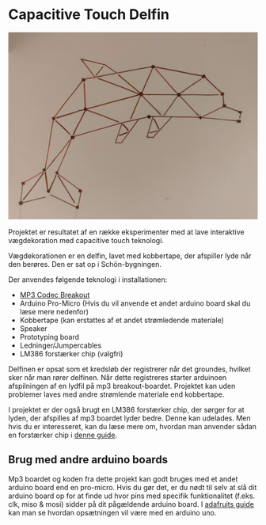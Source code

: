 # Capacitive Touch Delfin

![Delfinen installeret på en væg](./media/delfin.jpg "Delfinen installeret på en væg")

Projektet er resultatet af en række eksperimenter med at lave interaktive vægdekoration med capacitive touch teknologi.

Vægdekorationen er en delfin, lavet med kobbertape, der afspiller lyde når den berøres. Den er sat op i Schön-bygningen.  

Der anvendes følgende teknologi i installationen:
- [MP3 Codec Breakout](https://www.adafruit.com/product/1381)
- Arduino Pro-Micro (Hvis du vil anvende et andet arduino board skal du læse mere nedenfor)
- Kobbertape (kan erstattes af et andet strømledende materiale)
- Speaker
- Prototyping board
- Ledninger/Jumpercables
- LM386 forstærker chip (valgfri)

Delfinen er opsat som et kredsløb der registrerer når det groundes, hvilket sker når man rører delfinen. Når dette registreres starter arduinoen afspilningen af en lydfil på mp3 breakout-boardet. Projektet kan uden problemer laves med andre strømlende materiale end kobbertape.

I projektet er der også brugt en LM386 forstærker chip, der sørger for at lyden, der afspilles af mp3 boardet lyder bedre. Denne kan udelades. Men hvis du er interesseret, kan du læse mere om, hvordan man anvender sådan en forstærker chip i [denne guide](https://github.com/DDlabAU/lm386-forstaerker-chip).

## Brug med andre arduino boards
Mp3 boardet og koden fra dette projekt kan godt bruges med et andet arduino board end en pro-micro. Hvis du gør det, er du nødt til selv at slå dit arduino board op for at finde ud hvor pins med specifik funktionalitet (f.eks. clk, miso & mosi) sidder på dit pågældende arduino board. I [adafruits guide](https://learn.adafruit.com/adafruit-vs1053-mp3-aac-ogg-midi-wav-play-and-record-codec-tutorial/simple-audio-player-wiring) kan man se hvordan opsætningen vil være med en arduino uno.

